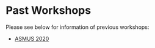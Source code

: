 # Past Workshops

Please see below for information of previous workshops:

* [ASMUS 2020](asmus20.md)